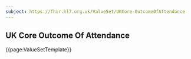 ```yaml
---
subject: https://fhir.hl7.org.uk/ValueSet/UKCore-OutcomeOfAttendance
---
```

## UK Core Outcome Of Attendance

{{page:ValueSetTemplate}}